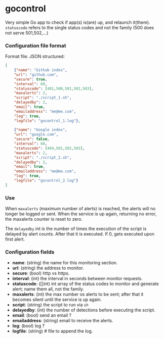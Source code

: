 gocontrol
=========

Very simple Go app to check if app(s) is(are) up, and relaunch it(them).
`statuscode` refers to the single status codes and not the family (500 does not serve 501,502,...)

### Configuration file format

Format file: JSON structured:
```json
[
	{"name": "Github index",
	"url": "github.com", 
	"secure": true,
	"interval": 60, 
	"statuscode": [401,500,501,502,503],
	"maxalerts": 2,
	"script": "./script_1.sh", 
	"delayedby": 2,
	"email": true, 
	"emailaddress": "me@me.com", 
	"log": true, 
	"logfile": "gocontrol_1.log"},
	
	{"name": "Google index",
	"url": "google.com", 
	"secure": false,
	"interval": 60, 
	"statuscode": [404,501,502,503],
	"maxalerts": 2,
	"script": "./script_2.sh", 
	"delayedby": 2,
	"email": true, 
	"emailaddress": "me@me.com", 
	"log": true, 
	"logfile": "gocontrol_2.log"}
]
```

### Use

When `maxalerts` (maximum number of alerts) is reached, the alerts will no longer be logged or sent. When the service is up again, returning no error, the maxalerts counter is reset to zero.

The `delayedby` int is the number of times the execution of the script is delayed by alert counts. After that it is executed. If 0, gets executed upon first alert.


### Configuration fields

-	__name__: (string) the name for this monitoring section.
-	__url__: (string) the address to monitor.
-	__secure__: (bool) http vs https.
-	__interval__: (int) the interval in seconds between monitor requests.
-	__statuscode__: ([]int) int array of the status codes to monitor and generate alert; name them all, not the family.
-	__maxalerts__: (int) the max number os alerts to be sent; after that it becomes silent until the service is up again.
-	__script__: (string) the script to run via `sh`
-	__delayedby__: (int) the number of detections before executing the script.
-	__email__: (bool) send an email ?
-	__emailaddress__: (string) email to receive the alerts.
-	__log__: (bool) log ?
-	__logfile__: (string) # file to append the log.

